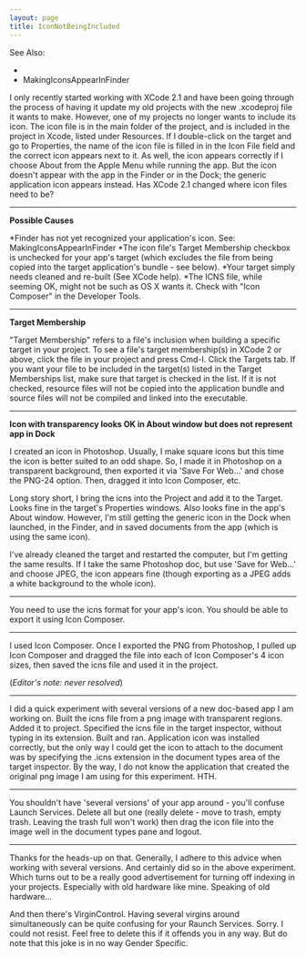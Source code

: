 ```yaml
---
layout: page
title: IconNotBeingIncluded
---
```


See Also:

* 
* MakingIconsAppearInFinder


I only recently started working with XCode 2.1 and have been going through the process of having it update my old projects with the new .xcodeproj file it wants to make. However, one of my projects no longer wants to include its icon. The icon file is in the main folder of the project, and is included in the project in Xcode, listed under Resources. If I double-click on the target and go to Properties, the name of the icon file is filled in in the Icon File field and the correct icon appears next to it. As well, the icon appears correctly if I choose About <application> from the Apple Menu while running the app. But the icon doesn't appear with the app in the Finder or in the Dock; the generic application icon appears instead. Has XCode 2.1 changed where icon files need to be?

----

**Possible Causes**


*Finder has not yet recognized your application's icon. See: MakingIconsAppearInFinder
*The icon file's Target Membership checkbox is unchecked for your app's target (which excludes the file from being copied into the target application's bundle - see below).
*Your target simply needs cleaned and re-built (See XCode help).
*The ICNS file, while seeming OK, might not be such as OS X wants it. Check with "Icon Composer" in the Developer Tools.


----
**Target Membership**

"Target Membership" refers to a file's inclusion when building a specific target in your project. To see a file's target membership(s) in XCode 2 or above, click the file in your project and press Cmd-I. Click the Targets tab. If you want your file to be included in the target(s) listed in the Target Memberships list, make sure that target is checked in the list. If it is not checked, resource files will not be copied into the application bundle and source files will not be compiled and linked into the executable.

----

**Icon with transparency looks OK in About window but does not represent app in Dock**

I created an icon in Photoshop. Usually, I make square icons but this time the icon is better suited to an odd shape. So, I made it in Photoshop on a transparent background, then exported it via 'Save For Web...' and chose the PNG-24 option. Then, dragged it into Icon Composer, etc.

Long story short, I bring the icns into the Project and add it to the Target. Looks fine in the target's Properties windows. Also looks fine in the app's About window. However, I'm still getting the generic icon in the Dock when launched, in the Finder, and in saved documents from the app (which is using the same icon).

I've already cleaned the target and restarted the computer, but I'm getting the same results. If I take the same Photoshop doc, but use 'Save for Web...' and choose JPEG, the icon appears fine (though exporting as a JPEG adds a white background to the whole icon).

----

You need to use the icns format for your app's icon. You should be able to export it using Icon Composer.

----

I used Icon Composer. Once I exported the PNG from Photoshop, I pulled up Icon Composer and dragged the file into each of Icon Composer's 4 icon sizes, then saved the icns file and used it in the project.

(*Editor's note: never resolved*)

----

I did a quick experiment with several versions of a new doc-based app I am working on. Built the icns file from a png image with transparent regions. Added it to project. Specified the icns file in the target inspector, without typing in its extension. Built and ran. Application icon was installed correctly, but the only way I could get the icon to attach to the document was by specifying the .icns extension in the document types area of the target inspector. By the way, I do not know the application that created the original png image I am using for this experiment. HTH.

----

You shouldn't have 'several versions' of your app around - you'll confuse Launch Services. Delete all but one (really delete - move to trash, empty trash. Leaving the trash full won't work) then drag the icon file into the image well in the document types pane and logout.

----

Thanks for the heads-up on that. Generally, I adhere to this advice when working with several versions. And certainly did so in the above experiment. Which turns out to be a really good advertisement for turning off indexing in your projects. Especially with old hardware like mine. Speaking of old hardware...

And then there's VirginControl. Having several virgins around simultaneously can be quite confusing for your Raunch Services.
Sorry. I could not resist. Feel free to delete this if it offends you in any way.  But do note that this joke is in no way Gender Specific.

